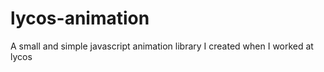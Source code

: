 lycos-animation
===============

A small and simple javascript animation library I created when I worked at lycos
